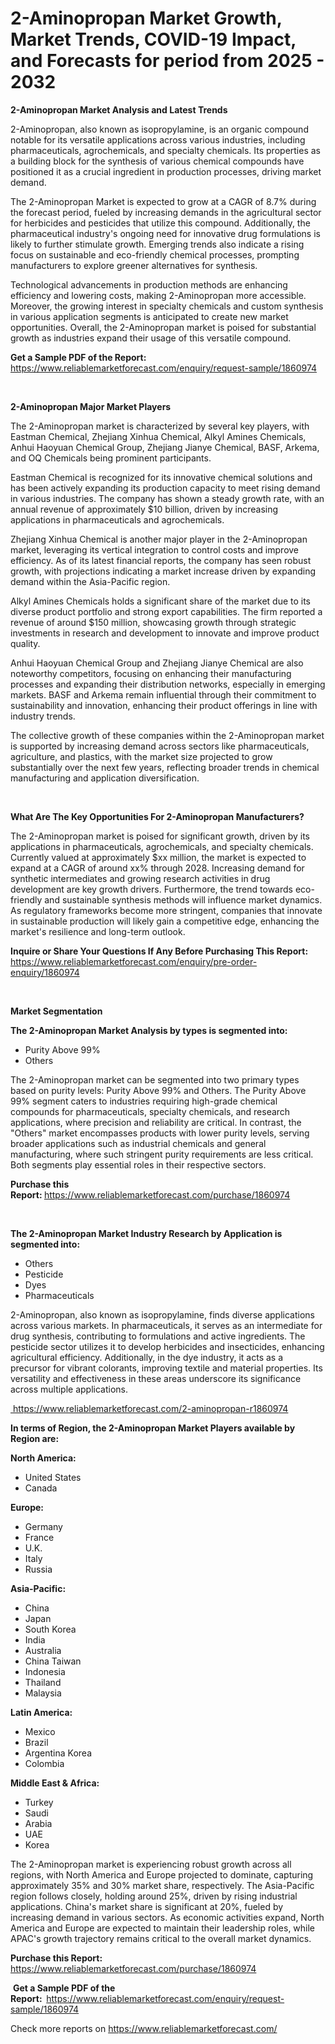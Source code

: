 <p><h1>2-Aminopropan Market Growth, Market Trends, COVID-19 Impact, and Forecasts for period from 2025 - 2032</h1></p><p><strong>2-Aminopropan Market Analysis and Latest Trends</strong></p>
<p><p>2-Aminopropan, also known as isopropylamine, is an organic compound notable for its versatile applications across various industries, including pharmaceuticals, agrochemicals, and specialty chemicals. Its properties as a building block for the synthesis of various chemical compounds have positioned it as a crucial ingredient in production processes, driving market demand.</p><p>The 2-Aminopropan Market is expected to grow at a CAGR of 8.7% during the forecast period, fueled by increasing demands in the agricultural sector for herbicides and pesticides that utilize this compound. Additionally, the pharmaceutical industry's ongoing need for innovative drug formulations is likely to further stimulate growth. Emerging trends also indicate a rising focus on sustainable and eco-friendly chemical processes, prompting manufacturers to explore greener alternatives for synthesis.</p><p>Technological advancements in production methods are enhancing efficiency and lowering costs, making 2-Aminopropan more accessible. Moreover, the growing interest in specialty chemicals and custom synthesis in various application segments is anticipated to create new market opportunities. Overall, the 2-Aminopropan market is poised for substantial growth as industries expand their usage of this versatile compound.</p></p>
<p><strong>Get a Sample PDF of the Report:&nbsp;</strong> <a href="https://www.reliablemarketforecast.com/enquiry/request-sample/1860974?utm_campaign=2866&utm_medium=2&utm_source=Github&utm_content=ia&utm_term=03042025&utm_id=2-aminopropan">https://www.reliablemarketforecast.com/enquiry/request-sample/1860974</a></p>
<p>&nbsp;</p>
<p><strong>2-Aminopropan Major Market Players</strong></p>
<p><p>The 2-Aminopropan market is characterized by several key players, with Eastman Chemical, Zhejiang Xinhua Chemical, Alkyl Amines Chemicals, Anhui Haoyuan Chemical Group, Zhejiang Jianye Chemical, BASF, Arkema, and OQ Chemicals being prominent participants. </p><p>Eastman Chemical is recognized for its innovative chemical solutions and has been actively expanding its production capacity to meet rising demand in various industries. The company has shown a steady growth rate, with an annual revenue of approximately $10 billion, driven by increasing applications in pharmaceuticals and agrochemicals.</p><p>Zhejiang Xinhua Chemical is another major player in the 2-Aminopropan market, leveraging its vertical integration to control costs and improve efficiency. As of its latest financial reports, the company has seen robust growth, with projections indicating a market increase driven by expanding demand within the Asia-Pacific region.</p><p>Alkyl Amines Chemicals holds a significant share of the market due to its diverse product portfolio and strong export capabilities. The firm reported a revenue of around $150 million, showcasing growth through strategic investments in research and development to innovate and improve product quality.</p><p>Anhui Haoyuan Chemical Group and Zhejiang Jianye Chemical are also noteworthy competitors, focusing on enhancing their manufacturing processes and expanding their distribution networks, especially in emerging markets. BASF and Arkema remain influential through their commitment to sustainability and innovation, enhancing their product offerings in line with industry trends.</p><p>The collective growth of these companies within the 2-Aminopropan market is supported by increasing demand across sectors like pharmaceuticals, agriculture, and plastics, with the market size projected to grow substantially over the next few years, reflecting broader trends in chemical manufacturing and application diversification.</p></p>
<p>&nbsp;</p>
<p><strong>What Are The Key Opportunities For 2-Aminopropan Manufacturers?</strong></p>
<p><p>The 2-Aminopropan market is poised for significant growth, driven by its applications in pharmaceuticals, agrochemicals, and specialty chemicals. Currently valued at approximately $xx million, the market is expected to expand at a CAGR of around xx% through 2028. Increasing demand for synthetic intermediates and growing research activities in drug development are key growth drivers. Furthermore, the trend towards eco-friendly and sustainable synthesis methods will influence market dynamics. As regulatory frameworks become more stringent, companies that innovate in sustainable production will likely gain a competitive edge, enhancing the market's resilience and long-term outlook.</p></p>
<p><strong>Inquire or Share Your Questions If Any Before Purchasing This Report:</strong> <a href="https://www.reliablemarketforecast.com/enquiry/pre-order-enquiry/1860974?utm_campaign=2866&utm_medium=2&utm_source=Github&utm_content=ia&utm_term=03042025&utm_id=2-aminopropan">https://www.reliablemarketforecast.com/enquiry/pre-order-enquiry/1860974</a></p>
<p>&nbsp;</p>
<p><strong>Market Segmentation</strong></p>
<p><strong>The 2-Aminopropan Market Analysis by types is segmented into:</strong></p>
<p><ul><li>Purity Above 99%</li><li>Others</li></ul></p>
<p><p>The 2-Aminopropan market can be segmented into two primary types based on purity levels: Purity Above 99% and Others. The Purity Above 99% segment caters to industries requiring high-grade chemical compounds for pharmaceuticals, specialty chemicals, and research applications, where precision and reliability are critical. In contrast, the "Others" market encompasses products with lower purity levels, serving broader applications such as industrial chemicals and general manufacturing, where such stringent purity requirements are less critical. Both segments play essential roles in their respective sectors.</p></p>
<p><strong>Purchase this Report:&nbsp;</strong><a href="https://www.reliablemarketforecast.com/purchase/1860974?utm_campaign=2866&utm_medium=2&utm_source=Github&utm_content=ia&utm_term=03042025&utm_id=2-aminopropan">https://www.reliablemarketforecast.com/purchase/1860974</a></p>
<p>&nbsp;</p>
<p><strong>The 2-Aminopropan Market Industry Research by Application is segmented into:</strong></p>
<p><ul><li>Others</li><li>Pesticide</li><li>Dyes</li><li>Pharmaceuticals</li></ul></p>
<p><p>2-Aminopropan, also known as isopropylamine, finds diverse applications across various markets. In pharmaceuticals, it serves as an intermediate for drug synthesis, contributing to formulations and active ingredients. The pesticide sector utilizes it to develop herbicides and insecticides, enhancing agricultural efficiency. Additionally, in the dye industry, it acts as a precursor for vibrant colorants, improving textile and material properties. Its versatility and effectiveness in these areas underscore its significance across multiple applications.</p></p>
<p><a href="https://www.reliablemarketforecast.com/2-aminopropan-r1860974?utm_campaign=2866&utm_medium=2&utm_source=Github&utm_content=ia&utm_term=03042025&utm_id=2-aminopropan">&nbsp;https://www.reliablemarketforecast.com/2-aminopropan-r1860974</a></p>
<p><strong>In terms of Region, the 2-Aminopropan Market Players available by Region are:</strong></p>
<p>
    <p> <strong> North America: </strong>
        <ul>
            <li>United States</li>
            <li>Canada</li>
        </ul>
        </p> 
    <p> <strong> Europe: </strong>
        <ul>
            <li>Germany</li>
            <li>France</li>
            <li>U.K.</li>
            <li>Italy</li>
            <li>Russia</li>
        </ul>
        </p> 
    <p> <strong> Asia-Pacific: </strong>
        <ul>
            <li>China</li>
            <li>Japan</li>
            <li>South Korea</li>
            <li>India</li>
            <li>Australia</li>
            <li>China Taiwan</li>
            <li>Indonesia</li>
            <li>Thailand</li>
            <li>Malaysia</li>
        </ul>
        </p> 
    <p> <strong> Latin America: </strong>
        <ul>
            <li>Mexico</li>
            <li>Brazil</li>
            <li>Argentina Korea</li>
            <li>Colombia</li>
        </ul>
        </p> 
    <p> <strong> Middle East & Africa: </strong>
        <ul>
            <li>Turkey</li>
            <li>Saudi</li>
            <li>Arabia</li>
            <li>UAE</li>
            <li>Korea</li>
        </ul>
    </p>
    </p>
<p><p>The 2-Aminopropan market is experiencing robust growth across all regions, with North America and Europe projected to dominate, capturing approximately 35% and 30% market share, respectively. The Asia-Pacific region follows closely, holding around 25%, driven by rising industrial applications. China's market share is significant at 20%, fueled by increasing demand in various sectors. As economic activities expand, North America and Europe are expected to maintain their leadership roles, while APAC's growth trajectory remains critical to the overall market dynamics.</p></p>
<p><strong>Purchase this Report: </strong><a href="https://www.reliablemarketforecast.com/purchase/1860974?utm_campaign=2866&utm_medium=2&utm_source=Github&utm_content=ia&utm_term=03042025&utm_id=2-aminopropan">https://www.reliablemarketforecast.com/purchase/1860974</a></p>
<p>&nbsp;<strong>Get a Sample PDF of the Report:&nbsp;&nbsp;</strong><a href="https://www.reliablemarketforecast.com/enquiry/request-sample/1860974?utm_campaign=2866&utm_medium=2&utm_source=Github&utm_content=ia&utm_term=03042025&utm_id=2-aminopropan">https://www.reliablemarketforecast.com/enquiry/request-sample/1860974</a></p>
<p><strong></strong></p>
<p>Check more reports on <a href="https://www.reliablemarketforecast.com/?utm_campaign=2866&utm_medium=2&utm_source=Github&utm_content=ia&utm_term=03042025&utm_id=2-aminopropan">https://www.reliablemarketforecast.com/</a></p>